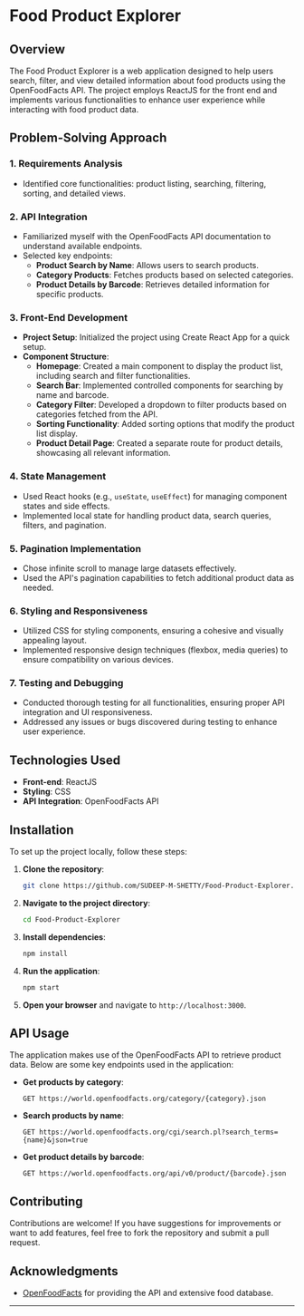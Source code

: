 # Food Product Explorer

## Overview

The Food Product Explorer is a web application designed to help users search, filter, and view detailed information about food products using the OpenFoodFacts API. The project employs ReactJS for the front end and implements various functionalities to enhance user experience while interacting with food product data.

## Problem-Solving Approach

### 1. **Requirements Analysis**
   - Identified core functionalities: product listing, searching, filtering, sorting, and detailed views.

### 2. **API Integration**
   - Familiarized myself with the OpenFoodFacts API documentation to understand available endpoints.
   - Selected key endpoints:
     - **Product Search by Name**: Allows users to search products.
     - **Category Products**: Fetches products based on selected categories.
     - **Product Details by Barcode**: Retrieves detailed information for specific products.

### 3. **Front-End Development**
   - **Project Setup**: Initialized the project using Create React App for a quick setup.
   - **Component Structure**:
     - **Homepage**: Created a main component to display the product list, including search and filter functionalities.
     - **Search Bar**: Implemented controlled components for searching by name and barcode.
     - **Category Filter**: Developed a dropdown to filter products based on categories fetched from the API.
     - **Sorting Functionality**: Added sorting options that modify the product list display.
     - **Product Detail Page**: Created a separate route for product details, showcasing all relevant information.

### 4. **State Management**
   - Used React hooks (e.g., `useState`, `useEffect`) for managing component states and side effects.
   - Implemented local state for handling product data, search queries, filters, and pagination.

### 5. **Pagination Implementation**
   - Chose infinite scroll to manage large datasets effectively.
   - Used the API's pagination capabilities to fetch additional product data as needed.

### 6. **Styling and Responsiveness**
   - Utilized CSS for styling components, ensuring a cohesive and visually appealing layout.
   - Implemented responsive design techniques (flexbox, media queries) to ensure compatibility on various devices.

### 7. **Testing and Debugging**
   - Conducted thorough testing for all functionalities, ensuring proper API integration and UI responsiveness.
   - Addressed any issues or bugs discovered during testing to enhance user experience.

## Technologies Used

- **Front-end**: ReactJS
- **Styling**: CSS
- **API Integration**: OpenFoodFacts API

## Installation

To set up the project locally, follow these steps:

1. **Clone the repository**:
   ```bash
   git clone https://github.com/SUDEEP-M-SHETTY/Food-Product-Explorer.git
   ```

2. **Navigate to the project directory**:
   ```bash
   cd Food-Product-Explorer
   ```

3. **Install dependencies**:
   ```bash
   npm install
   ```

4. **Run the application**:
   ```bash
   npm start
   ```

5. **Open your browser** and navigate to `http://localhost:3000`.

## API Usage

The application makes use of the OpenFoodFacts API to retrieve product data. Below are some key endpoints used in the application:

- **Get products by category**:
  ```
  GET https://world.openfoodfacts.org/category/{category}.json
  ```

- **Search products by name**:
  ```
  GET https://world.openfoodfacts.org/cgi/search.pl?search_terms={name}&json=true
  ```

- **Get product details by barcode**:
  ```
  GET https://world.openfoodfacts.org/api/v0/product/{barcode}.json
  ```

## Contributing

Contributions are welcome! If you have suggestions for improvements or want to add features, feel free to fork the repository and submit a pull request.

## Acknowledgments

- [OpenFoodFacts](https://world.openfoodfacts.org/) for providing the API and extensive food database.

---


